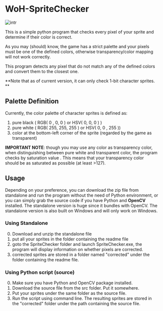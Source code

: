 # WoH-SpriteChecker

![intr](https://github.com/Myonmu/WoH-SpriteChecker/assets/62897460/0cb1ca26-13a1-4fd7-9108-0649121c7e1e)


This is a simple python program that checks every pixel of your sprite and determine if their color is correct.

As you may (should) know, the game has a strict palette and your pixels must be one of the defined colors, otherwise transparency/color mapping will not work correctly.

This program detects any pixel that do not match any of the defined colors and convert them to the closest one. 

**Note that as of current version, it can only check 1-bit character sprites. **

## Palette Definition

Currently, the color palette of character sprites is defined as:

1. pure black ( RGB( 0 , 0, 0 ) or HSV( 0, 0, 0 ) )
2. pure white ( RGB( 255, 255, 255 ) or HSV( 0, 0 , 255 ))
3. color at the bottom-left corner of the sprite (regarded by the game as transparent)

**IMPORTANT NOTE**:  though you may use any color as transparency color, when distinguishing between pure white and transparent color, the program checks by saturation value . This means that your transparency color should be as saturated as possible (at least >127).

## Usage

Depending on your preference, you can download the zip file from standalone and run the program without the need of Python environment, or you can simply grab the source code if you have Python and **OpenCV** installed. The standalone version is huge since it bundles with OpenCV. The standalone version is also built on Windows and will only work on Windows. 

### Using Standalone
0. Download and unzip the standalone file
1. put all your sprites in the folder containing the readme file
2. goto the SpriteChecker folder and launch SpriteChecker.exe, the program will display information on whether pixels are corrected.
3. corrected sprites are stored in a folder named "corrected" under the folder containing the readme file.

### Using Python script (source)
0. Make sure you have Python and OpenCV package installed.
1. Download the source file from the src folder. Put it somewhere.
2. Put your sprites under the same folder as the source file.
3. Run the script using command line. The resulting sprites are stored in the "corrected" folder under the path containing the source file.

